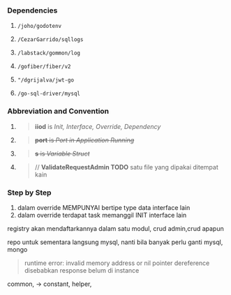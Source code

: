 ### Dependencies
1. `/joho/godotenv`
2. `/CezarGarrido/sqllogs`
3. `/labstack/gommon/log`
4. `/gofiber/fiber/v2`
5. `"/dgrijalva/jwt-go`



5. `/go-sql-driver/mysql`

### Abbreviation and Convention
1. > **iiod** is _Init, Interface, Override, Dependency_
2. > ~~**port** is _Port in Application Running_~~
3. > ~~**s** is _Variable Struct_~~
4. > // **ValidateRequestAdmin TODO** satu file yang dipakai ditempat kain

### Step by Step
1. dalam override MEMPUNYAI bertipe type data interface lain
2. dalam override terdapat task memanggil INIT interface lain

registry akan mendaftarkannya dalam satu modul, crud admin,crud apapun

repo untuk sementara langsung mysql, 
nanti bila banyak perlu ganti mysql, mongo

> runtime error: invalid memory address or nil pointer dereference
disebabkan response belum di instance

common, -> constant, helper, 